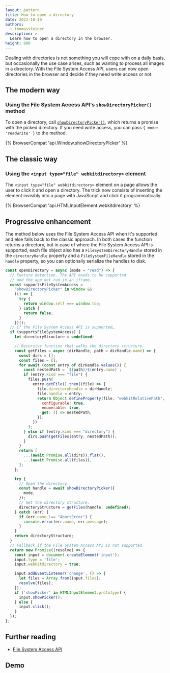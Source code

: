 ```yaml
---
layout: pattern
title: How to open a directory
date: 2022-10-10
authors:
  - thomassteiner
description: >
  Learn how to open a directory in the browser.
height: 800
---
```


Dealing with directories is not something you will cope with on a daily basis,
but occasionally the use case arises, such as wanting to process all images in a directory.
With the File System Access API, users can now open directories in the browser
and decide if they need write access or not.

## The modern way

### Using the File System Access API's `showDirectoryPicker()` method

To open a directory, call
[`showDirectoryPicker()`](https://developer.mozilla.org/docs/Web/API/Window/showDirectoryPicker),
which returns a promise with the picked directory. If you need write access, you can pass `{ mode: 'readwrite' }` to the method.

{% BrowserCompat 'api.Window.showDirectoryPicker' %}

## The classic way

### Using the `<input type="file" webkitdirectory>` element

The `<input type="file" webkitdirectory>` element on a page allows the user to click it and open
a directory. The trick now consists of inserting the element invisibly into a page with JavaScript and click it programmatically.

{% BrowserCompat 'api.HTMLInputElement.webkitdirectory' %}

## Progressive enhancement

The method below uses the File System Access API when it's supported
and else falls back to the classic approach. In both cases the function
returns a directory, but in case of where the File System Access API
is supported, each file object also has a `FileSystemDirectoryHandle` stored in
the `directoryHandle` property and a `FileSystemFileHandle` stored in the `handle` property,
so you can optionally serialize the handles to disk.

```js
const openDirectory = async (mode = "read") => {
  // Feature detection. The API needs to be supported
  // and the app not run in an iframe.
  const supportsFileSystemAccess =
    "showDirectoryPicker" in window &&
    (() => {
      try {
        return window.self === window.top;
      } catch {
        return false;
      }
    })();
  // If the File System Access API is supported…
  if (supportsFileSystemAccess) {
    let directoryStructure = undefined;

    // Recursive function that walks the directory structure.
    const getFiles = async (dirHandle, path = dirHandle.name) => {
      const dirs = [];
      const files = [];
      for await (const entry of dirHandle.values()) {
        const nestedPath = `${path}/${entry.name}`;
        if (entry.kind === "file") {
          files.push(
            entry.getFile().then((file) => {
              file.directoryHandle = dirHandle;
              file.handle = entry;
              return Object.defineProperty(file, "webkitRelativePath", {
                configurable: true,
                enumerable: true,
                get: () => nestedPath,
              });
            })
          );
        } else if (entry.kind === "directory") {
          dirs.push(getFiles(entry, nestedPath));
        }
      }
      return [
        ...(await Promise.all(dirs)).flat(),
        ...(await Promise.all(files)),
      ];
    };

    try {
      // Open the directory.
      const handle = await showDirectoryPicker({
        mode,
      });
      // Get the directory structure.
      directoryStructure = getFiles(handle, undefined);
    } catch (err) {
      if (err.name !== "AbortError") {
        console.error(err.name, err.message);
      }
    }
    return directoryStructure;
  }
  // Fallback if the File System Access API is not supported.
  return new Promise((resolve) => {
    const input = document.createElement('input');
    input.type = 'file';
    input.webkitdirectory = true;

    input.addEventListener('change', () => {
      let files = Array.from(input.files);
      resolve(files);
    });
    if ('showPicker' in HTMLInputElement.prototype) {
      input.showPicker();
    } else {
      input.click();
    }
  });
};
```

## Further reading

- [File System Access API](/file-system-access/)

## Demo
